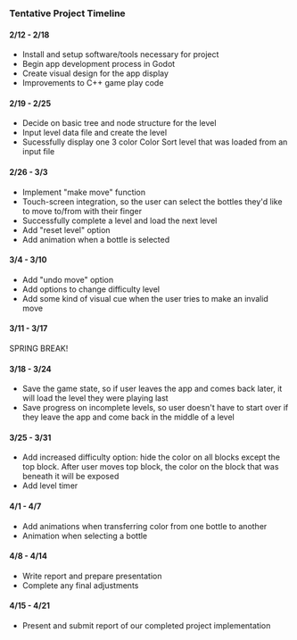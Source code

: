 ### Tentative Project Timeline
#### 2/12 - 2/18
* Install and setup software/tools necessary for project
* Begin app development process in Godot
* Create visual design for the app display
* Improvements to C++ game play code


#### 2/19 - 2/25
* Decide on basic tree and node structure for the level
* Input level data file and create the level
* Sucessfully display one 3 color Color Sort level that was loaded from an input file

#### 2/26 - 3/3
* Implement "make move" function 
* Touch-screen integration, so the user can select the bottles they'd like to move to/from with their finger 
* Successfully complete a level and load the next level
* Add "reset level" option
* Add animation when a bottle is selected 

#### 3/4 - 3/10
* Add "undo move" option
* Add options to change difficulty level
* Add some kind of visual cue when the user tries to make an invalid move


#### 3/11 - 3/17
SPRING BREAK!


#### 3/18 - 3/24
* Save the game state, so if user leaves the app and comes back later, it will load the level they were playing last
* Save progress on incomplete levels, so user doesn't have to start over if they leave the app and come back in the middle of a level

#### 3/25 - 3/31
* Add increased difficulty option: hide the color on all blocks except the top block. After user moves top block, the color on the block that was beneath it will be exposed
* Add level timer
 

#### 4/1 - 4/7
* Add animations when transferring color from one bottle to another
* Animation when selecting a bottle

#### 4/8 - 4/14
* Write report and prepare presentation
* Complete any final adjustments


#### 4/15 - 4/21
* Present and submit report of our completed project implementation  
